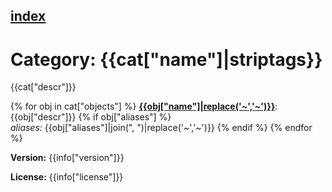 [index](index.html) 
---

# Category: {{cat["name"]|striptags}}

{{cat["descr"]}}

{% for obj in cat["objects"] %}
[**{{obj["name"]|replace('~','\~')}}**]({{obj["name"]|urlencode}}.html): {{obj["descr"]}} {% if obj["aliases"] %}<br>
_aliases:_ {{obj["aliases"]|join(", ")|replace('~','\~')}}
{% endif %}
{% endfor %}

**Version:** {{info["version"]}}

**License:** {{info["license"]}}
